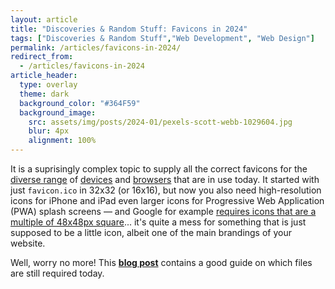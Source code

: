 ```yaml
---
layout: article
title: "Discoveries & Random Stuff: Favicons in 2024"
tags: ["Discoveries & Random Stuff","Web Development", "Web Design"]
permalink: /articles/favicons-in-2024/
redirect_from:
  - /articles/favicons-in-2024
article_header:
  type: overlay
  theme: dark
  background_color: "#364F59"
  background_image:
    src: assets/img/posts/2024-01/pexels-scott-webb-1029604.jpg
    blur: 4px
    alignment: 100%
---
```


It is a suprisingly complex topic to supply all the correct favicons for the [diverse range][screen-stats] of [devices][device-stats] and [browsers][browser-stats] that are in use today.
It started with just `favicon.ico` in 32x32 (or 16x16), but now you also need high-resolution icons for iPhone and iPad
even larger icons for Progressive Web Application (PWA) splash screens &mdash;
and Google for example [requires icons that are a multiple of 48x48px square][google-ico-guidelines]...
it's quite a mess for something that is just supposed to be a little icon, albeit one of the main brandings of your website. 

Well, worry no more! This **[blog post][six-favicon-files]** contains a good guide on which files are still required today.

[device-stats]: https://gs.statcounter.com/ "Desktop vs Mobile vs Tablet Market Share Worldwide | Statcounter Global Stats"
[browser-stats]: https://gs.statcounter.com/browser-market-share "Browser Market Share Worldwide | Statcounter Global Stats"
[screen-stats]: https://gs.statcounter.com/screen-resolution-stats "Screen Resolution Stats Worldwide | Statcounter Global Stats"
[google-ico-guidelines]: https://developers.google.com/search/docs/appearance/favicon-in-search?hl=en#guidelines "Define Website Favicon for Search Results | Google Search Central | Documentation | Google for Developers"
[six-favicon-files]: https://evilmartians.com/chronicles/how-to-favicon-in-2021-six-files-that-fit-most-needs "How to Favicon in 2024: Six files that fit most needs—Martian Chronicles, Evil Martians’ team blog"
